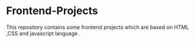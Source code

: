 # Frontend-Projects
This repository contains some frontend projects which are based on HTML ,CSS and javascript language . 
